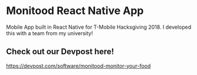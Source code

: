 # Monitood React Native App
Mobile App built in React Native for T-Mobile Hacksgiving 2018.
I developed this with a team from my university! 

## Check out our Devpost here! 
https://devpost.com/software/monitood-monitor-your-food
